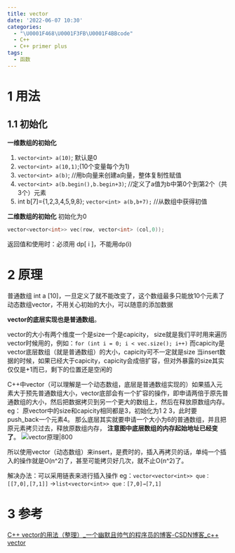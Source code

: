 ```yaml
---
title: vector
date: '2022-06-07 10:30'
categories:
  - "\U0001F468\U0001F3FB‍\U0001F4BBcode"
  - C++
  - C++ primer plus
tags:
  - 函数
---
```

# 1 用法
## 1.1 初始化
**一维数组的初始化** 
 1. `vector<int> a(10)`; 默认是0
 2. `vector<int> a(10,1)`;(10个变量每个为1)
 3. `vector<int> a(b)`; //用b向量来创建a向量，整体复制性赋值
 4. `vector<int> a(b.begin(),b.begin+3)`; //定义了a值为b中第0个到第2个（共3个）元素
 5.  int b[7]={1,2,3,4,5,9,8}; `vector<int> a(b,b+7);` //从数组中获得初值
 
**二维数组的初始化**
初始化为0
```c
vector<vector<int>> vec(row, vector<int> (col,0));
```


返回值和使用时：必须用 dp[ i ]，不能用dp(i)


# 2 原理
普通数组 int a [10]，一旦定义了就不能改变了，这个数组最多只能放10个元素了
动态数组vector，不用关心初始的大小，可以随意的添加数据

**vector的底层实现也是普通数组**。

vector的大小有两个维度一个是size一个是capicity，
size就是我们平时用来遍历vector时候用的，例如：`for (int i = 0; i < vec.size(); i++)` 
而capicity是vector底层数组（就是普通数组）的大小，capicity可不一定就是size
当insert数据的时候，如果已经大于capicity，capicity会成倍扩容，但对外暴露的size其实仅仅是+1而已，剩下的位置还是空闲的


C++中vector（可以理解是一个动态数组，底层是普通数组实现的）如果插入元素大于预先普通数组大小，vector底部会有一个扩容的操作，即申请两倍于原先普通数组的大小，然后把数据拷贝到另一个更大的数组上，然后在释放原数组内存。
eg：
原vector中的size和capicity相同都是3，初始化为1 2 3，此时要push_back一个元素4。
那么底层其实就要申请一个大小为6的普通数组，并且把原元素拷贝过去，释放原数组内存，
**注意图中底层数组的内存起始地址已经变了**。
![vector原理|800](https://img-blog.csdnimg.cn/20201218185902217.png)

所以使用vector（动态数组）来insert，是费时的，插入再拷贝的话，单纯一个插入的操作就是O(n^2)了，甚至可能拷贝好几次，就不止O(n^2)了。

解决办法：可以采用链表来进行插入操作
	eg：`vector<vector<int>> que：[[7,0],[7,1]]` →`list<vector<int>> que：[7,0]→[7,1]`


# 3 参考
[C++ vector的用法（整理）_一个幽默且帅气的程序员的博客-CSDN博客_c++ vector](https://blog.csdn.net/wkq0825/article/details/82255984?ops_request_misc=%257B%2522request%255Fid%2522%253A%2522165701148116781683956725%2522%252C%2522scm%2522%253A%252220140713.130102334..%2522%257D&request_id=165701148116781683956725&biz_id=0&utm_medium=distribute.pc_search_result.none-task-blog-2~all~top_positive~default-1-82255984-null-null.142^v30^control,185^v2^control&utm_term=vector%2Bc%2B%2B%2B%E7%94%A8%E6%B3%95&spm=1018.2226.3001.4187)
